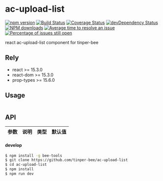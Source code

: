 # ac-upload-list

[![npm version](https://img.shields.io/npm/v/ac-upload-list.svg)](https://www.npmjs.com/package/ac-upload-list)
[![Build Status](https://img.shields.io/travis/tinper-bee/ac-upload-list/master.svg)](https://travis-ci.org/tinper-bee/ac-upload-list)
[![Coverage Status](https://coveralls.io/repos/github/tinper-bee/ac-upload-list/badge.svg?branch=master)](https://coveralls.io/github/tinper-bee/ac-upload-list?branch=master)
[![devDependency Status](https://img.shields.io/david/dev/tinper-bee/ac-upload-list.svg)](https://david-dm.org/tinper-bee/ac-upload-list#info=devDependencies)
[![NPM downloads](http://img.shields.io/npm/dm/ac-upload-list.svg?style=flat)](https://npmjs.org/package/ac-upload-list)
[![Average time to resolve an issue](http://isitmaintained.com/badge/resolution/tinper-bee/ac-upload-list.svg)](http://isitmaintained.com/project/tinper-bee/ac-upload-list "Average time to resolve an issue")
[![Percentage of issues still open](http://isitmaintained.com/badge/open/tinper-bee/ac-upload-list.svg)](http://isitmaintained.com/project/tinper-bee/ac-upload-list "Percentage of issues still open")



react ac-upload-list component for tinper-bee

## Rely

- react >= 15.3.0
- react-dom >= 15.3.0
- prop-types >= 15.6.0

## Usage

```js


```



## API

|参数|说明|类型|默认值|
|:--|:---:|:--:|---:|

#### develop

```sh
$ npm install -g bee-tools
$ git clone https://github.com/tinper-bee/ac-upload-list
$ cd ac-upload-list
$ npm install
$ npm run dev
```
